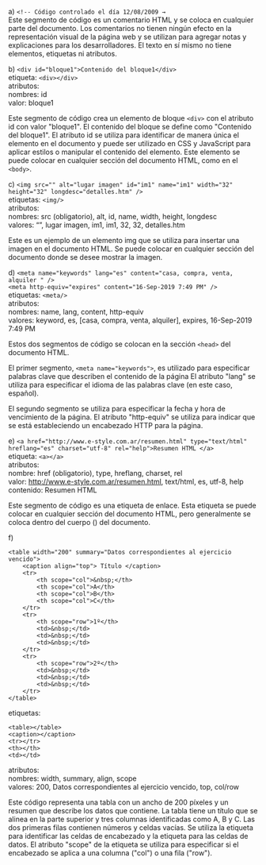 a) `<!-- Código controlado el día 12/08/2009 →` <br>
Este segmento de código es un comentario HTML y se coloca en cualquier parte del documento. Los comentarios no tienen ningún efecto en la representación visual de la página web y se utilizan para agregar notas y explicaciones para los desarrolladores. El texto en sí mismo no tiene elementos, etiquetas ni atributos.

b) `<div id="bloque1">Contenido del bloque1</div>`<br>
etiqueta: `<div></div>`<br>
atributos:<br>
nombres: id<br>
valor: bloque1

Este segmento de código crea un elemento de bloque `<div>` con el atributo id con valor "bloque1". El contenido del bloque se define como "Contenido del bloque1". El atributo id se utiliza para identificar de manera única el elemento en el documento y puede ser utilizado en CSS y JavaScript para aplicar estilos o manipular el contenido del elemento. Este elemento se puede colocar en cualquier sección del documento HTML, como en el `<body>`.

c) `<img src="" alt="lugar imagen" id="im1" name="im1" width="32" height="32" longdesc="detalles.htm" />`<br>
etiquetas: `<img/>`<br>
atributos:<br>
nombres: src (obligatorio), alt, id, name, width, height, longdesc<br>
valores: “”, lugar imagen, im1, im1, 32, 32, detalles.htm

Este es un ejemplo de un elemento img que se utiliza para insertar una imagen en el documento HTML. Se puede colocar en cualquier sección del documento donde se desee mostrar la imagen.

d) `<meta name="keywords" lang="es" content="casa, compra, venta, alquiler " />` <br> `<meta http-equiv="expires" content="16-Sep-2019 7:49 PM" />`<br>
etiquetas: `<meta/>`<br>
atributos:<br>
nombres: name, lang, content, http-equiv<br>
valores: keyword, es, [casa, compra, venta, alquiler], expires, 16-Sep-2019 7:49 PM

Estos dos segmentos de código se colocan en la sección `<head>` del documento HTML.

El primer segmento, `<meta name="keywords">`, es utilizado para especificar palabras clave que describen el contenido de la página El atributo "lang" se utiliza para especificar el idioma de las palabras clave (en este caso, español).

El segundo segmento se utiliza para especificar la fecha y hora de vencimiento de la página. El atributo "http-equiv" se utiliza para indicar que se está estableciendo un encabezado HTTP para la página.

e) `<a href="http://www.e-style.com.ar/resumen.html" type="text/html" hreflang="es" charset="utf-8" rel="help">Resumen HTML </a>`<br>
etiqueta: `<a></a>`<br>
atributos:<br>
nombre: href (obligatorio), type, hreflang, charset, rel<br>
valor: http://www.e-style.com.ar/resumen.html, text/html, es, utf-8, help<br>
contenido: Resumen HTML

Este segmento de código es una etiqueta de enlace. Esta etiqueta se puede colocar en cualquier sección del documento HTML, pero generalmente se coloca dentro del cuerpo (<body>) del documento.

f)
```
<table width="200" summary="Datos correspondientes al ejercicio vencido">
    <caption align="top"> Título </caption>
    <tr>
        <th scope="col">&nbsp;</th>
        <th scope="col">A</th>
        <th scope="col">B</th>
        <th scope="col">C</th>
    </tr>
    <tr>
        <th scope="row">1º</th>
        <td>&nbsp;</td>
        <td>&nbsp;</td>
        <td>&nbsp;</td>
    </tr>
    <tr>
        <th scope="row">2º</th>
        <td>&nbsp;</td>
        <td>&nbsp;</td>
        <td>&nbsp;</td>
    </tr>
</table>
```

etiquetas: 
```
<table></table>
<caption></caption>
<tr></tr>
<th></th>
<td></td>
```
atributos:<br>
nombres: width, summary, align, scope<br>
valores: 200, Datos correspondientes al ejercicio vencido, top, col/row

Este código representa una tabla con un ancho de 200 píxeles y un resumen que describe los datos que contiene. La tabla tiene un título que se alinea en la parte superior y tres columnas identificadas como A, B y C. Las dos primeras filas contienen números y celdas vacías. Se utiliza la etiqueta <th> para identificar las celdas de encabezado y la etiqueta <td> para las celdas de datos. El atributo "scope" de la etiqueta <th> se utiliza para especificar si el encabezado se aplica a una columna ("col") o una fila ("row").
